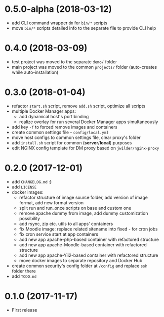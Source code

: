 # 0.5.0-alpha (2018-03-12)

- add CLI command wrapper `dm` for `bin/*` scripts
- move `bin/*` scripts detailed info to the separate file to provide CLI help
 

# 0.4.0 (2018-03-09)

- test project was moved to the separate `demo/` folder
- main project was moved to the common `projects/` folder (auto-creates while auto-installation)
 
 
# 0.3.0 (2018-01-04)

- refactor `start.sh` script, remove `add.sh` script, optimize all scripts
- multiple Docker Manager apps:
    - add dynamical host's port binding
    - realize overlay for run several Docker Manager apps simultaneously
- add key `-f` to forced remove images and containers
- create common settings file - `config/local.yml`
- move host configs to common settings file, clear proxy's folder
- add `install.sh` script for common (**server**/**local**) purposes
- edit NGINX config template for DM proxy based on `jwilder/nginx-proxy` 


# 0.2.0 (2017-12-01)

- add `CHANGELOG.md` :)
- add `LICENSE`
- docker images:
    - refactor structure of image source folder, add version of image format, add new format version
    - split run and run_once scripts on base and custom one
    - remove apache dummy from image, add dummy customization possibility
    - add rsync, zip etc. utils to all apps' containers
    - fix Moodle image: replace related sitename into fixed - for cron jobs
    - fix cron service start at app containers
    - add new app apache-php-based container with refactored structure
    - add new app apache-Moodle-based container with refactored structure
    - add new app apache-Yii2-based container with refactored structure
    - move docker images to separate repository and Docker Hub
- create common security's config folder at `/config` and replace `ssh` folder there
- add `TODO.md`


# 0.1.0 (2017-11-17)

- First release
